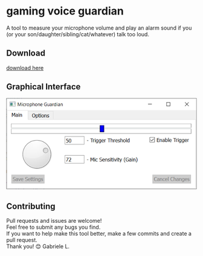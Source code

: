 # gaming voice guardian

A tool to measure your microphone volume and play an alarm sound if you (or your son/daughter/sibling/cat/whatever) talk too loud.

## Download 

[download here](https://github.com/Novecento99/gaming-voice-guardian/releases/download/v1/soundMonitor.exe)

##  Graphical Interface

![alt text](GUIv1.png)

## Contributing

Pull requests and issues are welcome!  
Feel free to submit any bugs you find.  
If you want to help make this tool better, make a few commits and create a pull request.  
Thank you! 😊
Gabriele L.
